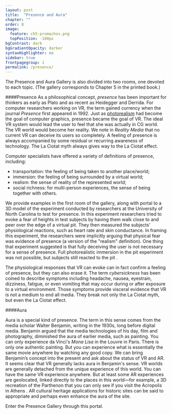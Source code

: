 ```yaml
---
layout: post
title:  "Presence and Aura"
chapter: ""
order: 8
image:
  feature: ch5-promachos.png
  topPosition: -100px
bgContrast: dark
bgGradientOpacity: darker
syntaxHighlighter: no
sidebar: true
frontpagegroup: 1
permalink: /presence/
---
```

The Presence and Aura Gallery is also divided into two rooms, one devoted to each topic. (The gallery corresponds to Chapter 5 in the printed book.)

####Presence
As a philosophical concept, *presence* has been important for thinkers as early as Plato and as recent as Heidegger and Derrida. For computer researchers working on VR, the term gained currency when the journal *Presence* first appeared in 1992. Just as <a href="{{site.baseurl}}graphics-tracking">photorealism</a> had become the goal of computer graphics, presence became the goal of VR. The ideal VR system would lead the user to feel that she was actually in CG world. The VR world would become her reality. We note in *Reality Media* that no current VR can deceive its users so completely. A feeling of presence is always accompanied by some residual or recurring awareness of technology. The La Ciotat myth always gives way to the La Ciotat effect. 

Computer specialists have offered a variety of definitions of presence, including: 

 * transportation: the feeling of being taken to another place/world;
 * immersion: the feeling of being surrounded by a virtual world;
 * realism: the sense of reality of the represented world;
 * social richness: for multi-person experiences, the sense of being together with others.

We provide examples in the first room of the gallery, along with portal to a 3D model of the experiment conducted by researchers at the University of North Carolina to test for presence. In this experiment researchers tried to evoke a fear of heights in test subjects by having them walk close to and peer over the edge of a virtual pit. They then measured the subjects' physiological reactions, such as heart rate and skin conductance. In framing this experiment, the researchers were implicitly arguing that physical fear was evidence of presence (a version of the "realism" definition). One thing that experiment suggested is that fully deceiving the user is not necessary for a sense of presence. Full photorealistic immersion in the pit experiment was not possible, but subjects still reacted to the pit <a class="xrlink" room="4" waypoint="start"></a>. 

The physiological responses that VR can evoke can in fact confirm a feeling of presence, but they can also erase it. The term *cybersickness* has been coined to describe symptoms including headache, nausea, eyestrain, dizziness, fatigue, or even vomiting that may occur during or after exposure to a virtual environment. Those symptoms provide visceral evidence that VR is not a medium to end all media. They break not only the La Ciotat myth, but even the La Ciotat effect.

####Aura

Aura is a special kind of presence. The term in this sense comes from the media scholar Walter Benjamin, writing in the 1930s, long before digital media. Benjamin argued that the media technologies of his day, film and photography, diminished the aura of earlier media, such as painting. You can only experience da Vinci's *Mona Lisa* in the Louvre in Paris. There is only one authentic painting. But you can experience what is essentially the same movie anywhere by watching any good copy. We can bring Benjamin’s concept into the present and ask about the status of VR and AR. It seems clear that VR generally lacks aura in Benjamin's sense. VR worlds are generally detached from the unique experience of this world. You can have the same VR experience anywhere. But at least some AR experiences are geolocated, linked directly to the places in this world&mdash;for example, a 3D recreation of the Parthenon that you can only see if you visit the Acropolis in Athens <a class="xrlink" room="5" waypoint="start"></a>. AR cultural heritage applications for historic sites can be said to appropriate and perhaps even enhance the aura of the site.

Enter the Presence Gallery through <a class="xrlink" room="3" waypoint="start">this portal</a>.

